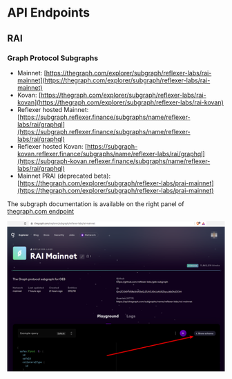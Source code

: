 # API Endpoints

## RAI

### Graph Protocol Subgraphs

* Mainnet: [https://thegraph.com/explorer/subgraph/reflexer-labs/rai-mainnet](https://thegraph.com/explorer/subgraph/reflexer-labs/rai-mainnet) 
* Kovan: [https://thegraph.com/explorer/subgraph/reflexer-labs/rai-kovan](https://thegraph.com/explorer/subgraph/reflexer-labs/rai-kovan) 
* Reflexer hosted Mainnet: [https://subgraph.reflexer.finance/subgraphs/name/reflexer-labs/rai/graphql](https://subgraph.reflexer.finance/subgraphs/name/reflexer-labs/rai/graphql) 
* Reflexer hosted Kovan: [https://subgraph-kovan.reflexer.finance/subgraphs/name/reflexer-labs/rai/graphql](https://subgraph-kovan.reflexer.finance/subgraphs/name/reflexer-labs/rai/graphql) 
* Mainnet PRAI \(deprecated beta\): [https://thegraph.com/explorer/subgraph/reflexer-labs/prai-mainnet](https://thegraph.com/explorer/subgraph/reflexer-labs/prai-mainnet)

The subgraph documentation is available on the right panel of[ thegraph.com endpoint ](%20https://thegraph.com/explorer/subgraph/reflexer-labs/rai-mainnet)

![](../.gitbook/assets/selection_436.png)

